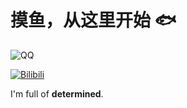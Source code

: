 # 摸鱼，从这里开始 🐟

![QQ](https://img.shields.io/badge/2704534108-81A1C1.svg?style=for-the-badge&logo=qq&logoColor=skyblue)

[![Bilibili](https://img.shields.io/badge/铀碘氢-81A1C1.svg?style=for-the-badge&logo=bilibili&logoColor=white)](https://www.bilibili.com/space/3461580083694176)


I'm full of **determined**.
